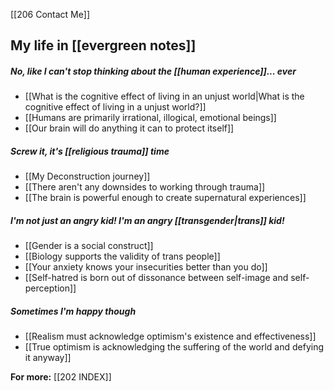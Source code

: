 [[206 Contact Me]]

## My life in [[evergreen notes]]
##### No, like I can't stop thinking about the [[human experience]]... ever

- [[What is the cognitive effect of living in an unjust world|What is the cognitive effect of living in a unjust world?]]
- [[Humans are primarily irrational, illogical, emotional beings]]
- [[Our brain will do anything it can to protect itself]]

##### Screw it, it's [[religious trauma]] time

- [[My Deconstruction journey]]
- [[There aren't any downsides to working through trauma]]
- [[The brain is powerful enough to create supernatural experiences]]

##### I'm not just an angry kid! I'm an angry [[transgender|trans]] kid!

- [[Gender is a social construct]]
- [[Biology supports the validity of trans people]]
- [[Your anxiety knows your insecurities better than you do]]
- [[Self-hatred is born out of dissonance between self-image and self-perception]]

##### Sometimes I'm happy though

- [[Realism must acknowledge optimism's existence and effectiveness]]
- [[True optimism is acknowledging the suffering of the world and defying it anyway]]

**For more:** [[202 INDEX]]
